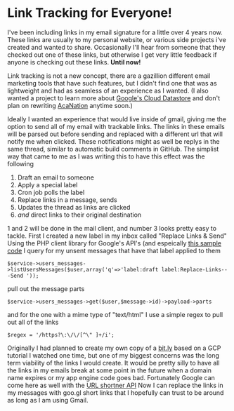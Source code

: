 # Link Tracking for Everyone! 

I've been including links in my email signature for a little over 4 years now. These links are usually to my personal website, or various side projects i've created and wanted to share. Occasionally I'll hear from someone that they checked out one of these links, but otherwise I get very little feedback if anyone is checking out these links. **Until now!**

Link tracking is not a new concept, there are a gazillion different email marketing tools that have such features, but I didn't find one that was as lightweight and had as seamless of an experience as I wanted. (I also wanted a project to learn more about [Google's Cloud Datastore](https://cloud.google.com/datastore/docs/concepts/overview) and don't plan on rewriting [AcaNation](http://acanation.com/) anytime soon.) 

Ideally I wanted an experience that would live inside of gmail, giving me the option to send all of my email with trackable links. The links in these emails will be parsed out before sending and replaced with a different url that will notify me when clicked. These notifications might as well be replys in the same thread, similar to automatic build comments in GitHub. The simplist way that came to me as I was writing this to have this effect was the following


1. Draft an email to someone 
2. Apply a special label  
3. Cron job polls the label
4. Replace links in a message, sends
5. Updates the thread as links are clicked
6. *and* direct links to their original destination

1 and 2 will be done in the mail client, and number 3 looks pretty easy to tackle. First I created a new label in my inbox called "Replace Links & Send"  Using the PHP client library for Google's API's (and espeically [this sample code](https://developers.google.com/gmail/api/quickstart/php#step_2_install_the_google_client_library) I query for my unsent messages that have that label applied to them 
```
$service->users_messages->listUsersMessages($user,array('q'=>'label:draft label:Replace-Links---Send '));
```

pull out the message parts

```
$service->users_messages->get($user,$message->id)->payload->parts
```

and for the one with a mime type of "text/html" I use a simple regex to pull out all of the links
```
$regex = '/https?\:\/\/[^\" ]+/i';
```
Originally I had planned to create my own copy of a [bit.ly](https://bitly.com/) based on a GCP tutorial I watched one time, but one of my biggest concerns was the long term viability of the links I would create. It would be pretty silly to have all the links in my emails break at some point in the future when a domain name expires or my app engine code goes bad. Fortunately Google can come here as well with the [URL shortner API](https://developers.google.com/url-shortener/v1/getting_started#intro) Now I can replace the links in my messages with goo.gl short links that I hopefully can trust to be around as long as I am using Gmail. 